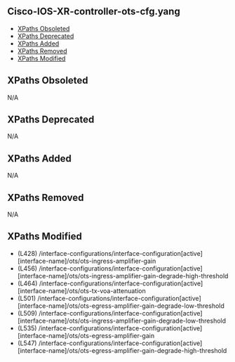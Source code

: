 ## Cisco-IOS-XR-controller-ots-cfg.yang

- [XPaths Obsoleted](#xpaths-obsoleted)
- [XPaths Deprecated](#xpaths-deprecated)
- [XPaths Added](#xpaths-added)
- [XPaths Removed](#xpaths-removed)
- [XPaths Modified](#xpaths-modified)

## XPaths Obsoleted

N/A

## XPaths Deprecated

N/A

## XPaths Added

N/A

## XPaths Removed

N/A

## XPaths Modified

- (L428)	/interface-configurations/interface-configuration[active][interface-name]/ots/ots-ingress-amplifier-gain
- (L456)	/interface-configurations/interface-configuration[active][interface-name]/ots/ots-ingress-amplifier-gain-degrade-high-threshold
- (L464)	/interface-configurations/interface-configuration[active][interface-name]/ots/ots-tx-voa-attenuation
- (L501)	/interface-configurations/interface-configuration[active][interface-name]/ots/ots-egress-amplifier-gain-degrade-low-threshold
- (L509)	/interface-configurations/interface-configuration[active][interface-name]/ots/ots-ingress-amplifier-gain-degrade-low-threshold
- (L535)	/interface-configurations/interface-configuration[active][interface-name]/ots/ots-egress-amplifier-gain
- (L547)	/interface-configurations/interface-configuration[active][interface-name]/ots/ots-egress-amplifier-gain-degrade-high-threshold

